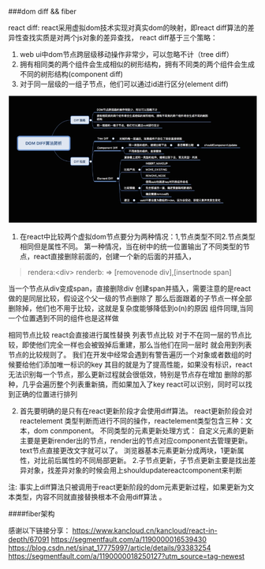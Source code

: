 ###dom diff && fiber

react diff:
 react采用虚拟dom技术实现对真实dom的映射，即react diff算法的差异性查找实质是对两个js对象的差异查找，
 react diff基于三个策略：
 1. web ui中dom节点跨层级移动操作非常少，可以忽略不计（tree diff）
 2. 拥有相同类的两个组件会生成相似的树形结构，拥有不同类的两个组件会生成不同的树形结构(component diff)
 3. 对于同一层级的一组子节点，他们可以通过id进行区分(element diff)

  ![dom diff](../../src/imgs/domdiff.png)

  1. 在react中比较两个虚拟dom节点要分为两种情况：1,节点类型不同2.节点类型相同但是属性不同。
  第一种情况，当在树中的统一位置输出了不同类型的节点，react直接删除前面的，创建一个新的后面的并插入，
  > rendera:\<div>
    renderb:<span>
    => [removenode div],[insertnode span]
  
  当一个节点从div变成span，直接删除div 创建span并插入，需要注意的是react做的是同层比较，假设这个父一级的节点删除了 那么后面跟着的子节点一样全部删除掉，他们也不用于比较，这就是复杂度能够降低到o(n)的原因
  组件同理,当同一个位置遇到不同的组件也是这样做  

  相同节点比较  react会直接进行属性替换 
  列表节点比较  对于不在同一层的节点比较，即使他们完全一样也会被毁掉后重建，那么当他们在同一层时 就会用到列表节点的比较规则了。 我们在开发中经常会遇到有警告遍历一个对象或者数组的时候要给他们添加唯一标识的key 其目的就是为了提高性能，如果没有标识，react无法识别每一个节点，那么更新过程就会很低效，特别是节点存在增加 删除的那种，几乎会遍历整个列表重新搞，而如果加入了key react可以识别，同时可以找到正确的位置进行排列


   2. 首先要明确的是只有在react更新阶段才会使用diff算法。 react更新阶段会对reactelement 类型判断而进行不同的操作，reactelement类型包含三种：文本，dom conmponent。 
    不同类型的元素更新处理方式： 自定义元素的更新主要是更新render出的节点，render出的节点对应component去管理更新。  text节点直接更改文字就可以了。   浏览器基本元素更新分成两块，1更新属性，对比前后属性的不同局部更新。  2.子节点更新，子节点更新主要是找出差异对象，找差异对象的时候会用上shouldupdatereactcomponent来判断
  

注: 事实上diff算法只被调用于react更新阶段的dom元素更新过程，如果更新为文本类型，内容不同就直接替换根本不会用diff算法 。  

     
 


####fiber架构





感谢以下链接分享：
https://www.kancloud.cn/kancloud/react-in-depth/67091
https://segmentfault.com/a/1190000016539430 
https://blog.csdn.net/sinat_17775997/article/details/93383254
https://segmentfault.com/a/1190000018250127?utm_source=tag-newest